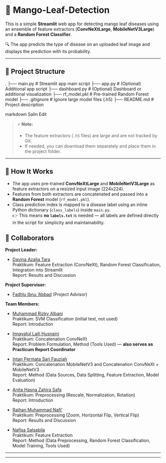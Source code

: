 # 🍃 Mango-Leaf-Detection

This is a simple **Streamlit** web app for detecting mango leaf diseases using an ensemble of feature extractors (**ConvNeXtLarge**, **MobileNetV3Large**) and a **Random Forest Classifier**.

🔍 The app predicts the type of disease on an uploaded leaf image and displays the prediction with its probability.

---

## 📂 **Project Structure**

.
├── main.py # Streamlit app main script
├── app.py # (Optional) Additional app script
├── dashboard.py # (Optional) Dashboard or additional visualization
├── rf_model.pkl # Pre-trained Random Forest model
├── .gitignore # Ignore large model files (.h5)
├── README.md # Project description

markdown
Salin
Edit

> ⚡ **Note:**  
> - The feature extractors (`.h5` files) are large and are not tracked by Git.  
> - If needed, you can download them separately and place them in the project folder.

---

## 🧩 **How It Works**

- The app uses pre-trained **ConvNeXtLarge** and **MobileNetV3Large** as feature extractors on a resized input image (224x224).
- Features from both extractors are concatenated and passed into a **Random Forest** model (`rf_model.pkl`).
- Class prediction index is mapped to a disease label using an inline Python dictionary (`class_labels`) inside `main.py`.  
  👉 This means **no `labels.txt`** is needed — all labels are defined directly in the script for simplicity and maintainability.
## 👥 Collaborators

**Project Leader:**  
- [Davina Azalia Tara](https://github.com/Davinaazalia)  
  Praktikum: Feature Extraction (ConvNeXt), Random Forest Classification, Integration into Streamlit  
  Report: Results and Discussion

**Project Supervisor:**  
- [Fadhlu Ibnu ‘Abbad](https://github.com/fadhluibnu) (Project Advisor)

**Team Members:**  
- [Muhammad Rizky Albani](https://github.com/rzkyalbani)  
  Praktikum: SVM Classification (initial test, not used)  
  Report: Introduction

- [Innayatul Laili Husnaini](https://github.com/innayatullaili)  
  Praktikum: Concatenation ConvNeXt  
  Report: Problem Formulation, Method (Tools Used) — **also serves as Practicum Report Coordinator**

- [Intan Permata Sari Fauziah](https://github.com/Intan-psf)  
  Praktikum: Concatenation MobileNetV3 and Concatenation ConvNeXt + MobileNetV3  
  Report: Method (Data Sources, Data Splitting, Feature Extraction, Model Evaluation)

- [Anita Hasna Zahira Safa](https://github.com/anitah25)  
  Praktikum: Preprocessing (Rescale, Normalization, Rotation)  
  Report: Introduction

- [Raihan Muhammad Nafi’](https://github.com/Raihnmn)  
  Praktikum: Preprocessing (Zoom, Horizontal Flip, Vertical Flip)  
  Report: Results and Discussion

- [Nafisa Salsabila](https://github.com/nafisaslsbl)  
  Praktikum: Feature Extraction  
  Report: Method (Data Preprocessing, Random Forest Classification, Model Training, Tools Used)

---


---

